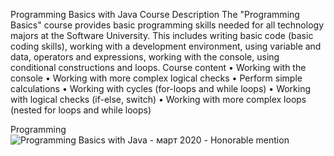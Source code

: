 Programming Basics with Java
Course Description
The "Programming Basics" course provides basic programming skills needed for all technology majors at the Software University. This includes writing basic code (basic coding skills), working with a development environment, using variable and data, operators and expressions, working with the console, using conditional constructions and loops.
Course content
•	Working with the console
•	Working with more complex logical checks
•	Perform simple calculations
•	Working with cycles (for-loops and while loops)
•	Working with logical checks (if-else, switch)
•	Working with more complex loops (nested for loops and while loops)


Programming![Programming Basics with Java - март 2020 - Honorable mention](https://user-images.githubusercontent.com/76119513/131251576-c01cc13b-0858-43b7-8125-5d089ce56ed1.jpeg)


